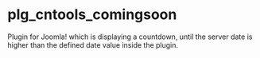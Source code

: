 # plg_cntools_comingsoon
Plugin for Joomla! which is displaying a countdown, until the server date is higher than the defined date value inside the plugin.
